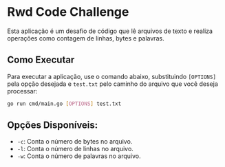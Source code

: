 # Rwd Code Challenge

Esta aplicação é um desafio de código que lê arquivos de texto e realiza operações como contagem de linhas, bytes e palavras.

## Como Executar

Para executar a aplicação, use o comando abaixo, substituindo `[OPTIONS]` pela opção desejada e `test.txt` pelo caminho do arquivo que você deseja processar:

```sh
go run cmd/main.go [OPTIONS] test.txt
```

## Opções Disponíveis:
- `-c`: Conta o número de bytes no arquivo.
- `-l`: Conta o número de linhas no arquivo.
- `-w`: Conta o número de palavras no arquivo.